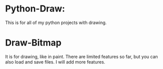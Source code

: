 # Python-Draw:
  This is for all of my python projects with drawing.
  
# Draw-Bitmap
  It is for drawing, like in paint.
  There are limited features so far, but you can also load and save files.
  I will add more features.